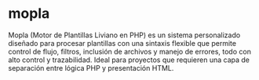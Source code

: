 # mopla
Mopla (Motor de Plantillas Liviano en PHP) es un sistema personalizado diseñado para procesar plantillas con una sintaxis flexible que permite control de flujo, filtros, inclusión de archivos y manejo de errores, todo con alto control y trazabilidad. Ideal para proyectos que requieren una capa de separación entre lógica PHP y presentación HTML.
